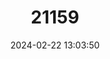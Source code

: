 ---
title: "21159"
category: "Sundasciurus moellendorffi"
draft: false
date: 2024-02-22 13:03:50
languages:
  English: ["Culion Tree Squirrel"]
---